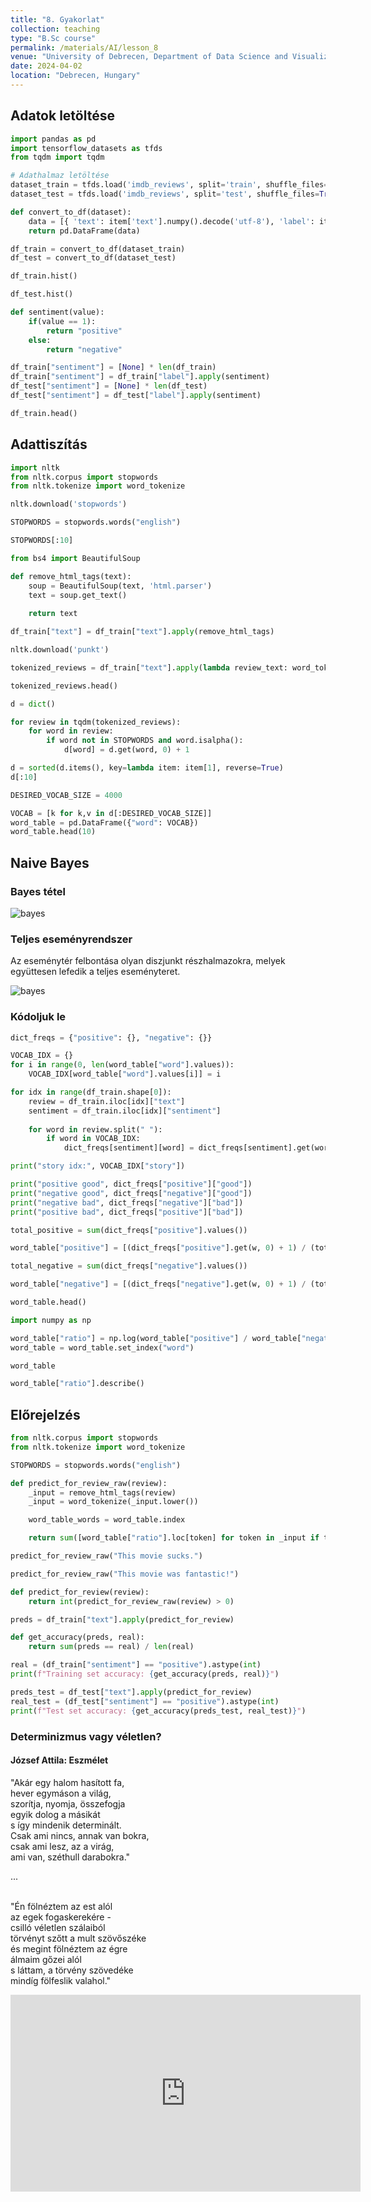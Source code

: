 ```yaml
---
title: "8. Gyakorlat"
collection: teaching
type: "B.Sc course"
permalink: /materials/AI/lesson_8
venue: "University of Debrecen, Department of Data Science and Visualization"
date: 2024-04-02
location: "Debrecen, Hungary"
---
```


## Adatok letöltése

```python
import pandas as pd
import tensorflow_datasets as tfds
from tqdm import tqdm

# Adathalmaz letöltése
dataset_train = tfds.load('imdb_reviews', split='train', shuffle_files=True)
dataset_test = tfds.load('imdb_reviews', split='test', shuffle_files=True)
```

```python
def convert_to_df(dataset):
    data = [{ 'text': item['text'].numpy().decode('utf-8'), 'label': item['label'].numpy() } for item in tqdm(dataset)]
    return pd.DataFrame(data)

df_train = convert_to_df(dataset_train)
df_test = convert_to_df(dataset_test)
```

```python
df_train.hist()
```

```python
df_test.hist()
```

```python
def sentiment(value):
    if(value == 1):
        return "positive"
    else:
        return "negative"

df_train["sentiment"] = [None] * len(df_train)
df_train["sentiment"] = df_train["label"].apply(sentiment)
df_test["sentiment"] = [None] * len(df_test)
df_test["sentiment"] = df_test["label"].apply(sentiment)

df_train.head()
```

## Adattiszítás

```python
import nltk
from nltk.corpus import stopwords
from nltk.tokenize import word_tokenize

nltk.download('stopwords')

STOPWORDS = stopwords.words("english")

STOPWORDS[:10]
```

```python
from bs4 import BeautifulSoup

def remove_html_tags(text):
    soup = BeautifulSoup(text, 'html.parser')
    text = soup.get_text()
    
    return text
```

```python
df_train["text"] = df_train["text"].apply(remove_html_tags)
```

```python
nltk.download('punkt')

tokenized_reviews = df_train["text"].apply(lambda review_text: word_tokenize(review_text.replace("\n","").lower()))

tokenized_reviews.head()
```

```python
d = dict()

for review in tqdm(tokenized_reviews):
    for word in review:
        if word not in STOPWORDS and word.isalpha():
            d[word] = d.get(word, 0) + 1
```

```python
d = sorted(d.items(), key=lambda item: item[1], reverse=True)
d[:10]
```

```python
DESIRED_VOCAB_SIZE = 4000

VOCAB = [k for k,v in d[:DESIRED_VOCAB_SIZE]]
word_table = pd.DataFrame({"word": VOCAB})
word_table.head(10)
```

## Naive Bayes

### Bayes tétel

<img src="https://robertlakatos.github.io/me/materials/AI/images/bayes.png" alt="bayes">

### Teljes eseményrendszer

Az eseménytér felbontása olyan diszjunkt részhalmazokra, melyek együttesen lefedik a teljes eseményteret. 

<img src="https://robertlakatos.github.io/me/materials/AI/images/bayes_telj.png" alt="bayes">

### Kódoljuk le

```python
dict_freqs = {"positive": {}, "negative": {}}
```

```python
VOCAB_IDX = {}
for i in range(0, len(word_table["word"].values)):
    VOCAB_IDX[word_table["word"].values[i]] = i

for idx in range(df_train.shape[0]):
    review = df_train.iloc[idx]["text"]
    sentiment = df_train.iloc[idx]["sentiment"]
    
    for word in review.split(" "):
        if word in VOCAB_IDX:
            dict_freqs[sentiment][word] = dict_freqs[sentiment].get(word, 0) + 1
```

```python
print("story idx:", VOCAB_IDX["story"])
```

```python
print("positive good", dict_freqs["positive"]["good"])
print("negative good", dict_freqs["negative"]["good"])
print("negative bad", dict_freqs["negative"]["bad"])
print("positive bad", dict_freqs["positive"]["bad"])
```

```python
total_positive = sum(dict_freqs["positive"].values())

word_table["positive"] = [(dict_freqs["positive"].get(w, 0) + 1) / (total_positive + len(VOCAB))  for w in word_table["word"]]
```

```python
total_negative = sum(dict_freqs["negative"].values())

word_table["negative"] = [(dict_freqs["negative"].get(w, 0) + 1) / (total_negative + len(VOCAB))  for w in word_table["word"]]
```

```python
word_table.head()
```

```python
import numpy as np

word_table["ratio"] = np.log(word_table["positive"] / word_table["negative"])
word_table = word_table.set_index("word")

word_table
```

```python
word_table["ratio"].describe()
```

## Előrejelzés

```python
from nltk.corpus import stopwords
from nltk.tokenize import word_tokenize

STOPWORDS = stopwords.words("english")

def predict_for_review_raw(review):
    _input = remove_html_tags(review)
    _input = word_tokenize(_input.lower())

    word_table_words = word_table.index

    return sum([word_table["ratio"].loc[token] for token in _input if token in word_table_words])
```

```python
predict_for_review_raw("This movie sucks.")
```

```python
predict_for_review_raw("This movie was fantastic!")
```

```python
def predict_for_review(review):
    return int(predict_for_review_raw(review) > 0)

```

```python
preds = df_train["text"].apply(predict_for_review)
```

```python
def get_accuracy(preds, real):
    return sum(preds == real) / len(real)
```

```python
real = (df_train["sentiment"] == "positive").astype(int)
print(f"Training set accuracy: {get_accuracy(preds, real)}")
```

```python
preds_test = df_test["text"].apply(predict_for_review)
real_test = (df_test["sentiment"] == "positive").astype(int)
print(f"Test set accuracy: {get_accuracy(preds_test, real_test)}")
```

### Determinizmus vagy véletlen?

#### József Attila: Eszmélet

"Akár egy halom hasított fa,<br>
hever egymáson a világ,<br>
szorítja, nyomja, összefogja<br>
egyik dolog a másikát<br>
s így mindenik determinált.<br>
Csak ami nincs, annak van bokra,<br>
csak ami lesz, az a virág,<br>
ami van, széthull darabokra."<br>

...<br><br>

"Én fölnéztem az est alól<br>
az egek fogaskerekére -<br>
csilló véletlen szálaiból<br>
törvényt szőtt a mult szövőszéke<br>
és megint fölnéztem az égre<br>
álmaim gőzei alól<br>
s láttam, a törvény szövedéke<br>
mindíg fölfeslik valahol."<br>


<iframe width="560" height="315" src="https://www.youtube.com/embed/0uF9W2jlCns?si=gUxPMCHdY4P1oIy_&amp;start=169" title="YouTube video player" frameborder="0" allow="accelerometer; autoplay; clipboard-write; encrypted-media; gyroscope; picture-in-picture; web-share" referrerpolicy="strict-origin-when-cross-origin" allowfullscreen></iframe>